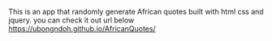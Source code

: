 This is an app that randomly generate African quotes
built with html css and jquery.
you can check it out url below
https://ubongndoh.github.io/AfricanQuotes/
